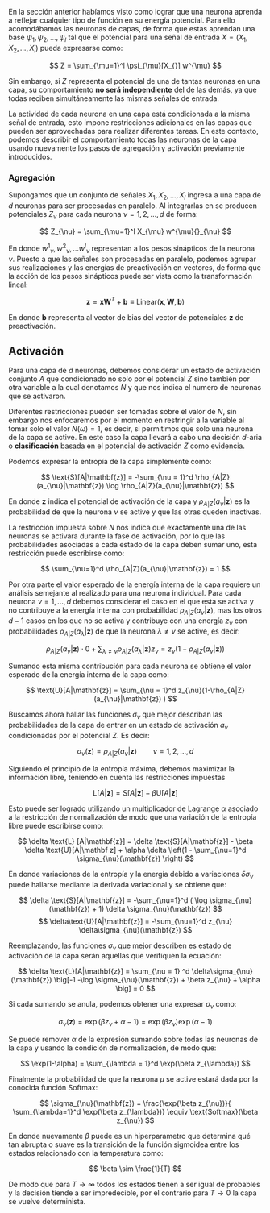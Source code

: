 En la sección anterior habíamos visto como lograr que una neurona aprenda a reflejar cualquier tipo de función en su energía potencial. Para ello acomodábamos las neuronas de capas, de forma que estas aprendan  una base $\psi_{1}, \psi_{2}, ..., \psi_{l}$ tal que el potencial para una señal de entrada $X = (X_1, X_2, ..., X_l)$ pueda expresarse como:

$$
Z = \sum_{\mu=1}^l \psi_{\mu}[X_{}] w^{\mu}
$$

Sin embargo, si $Z$ representa el potencial de una de tantas neuronas en una capa, su comportamiento **no será independiente** del de las demás, ya que todas reciben simultáneamente las mismas señales de entrada. 

La actividad de cada neurona en una capa está condicionada a la misma señal de entrada, esto impone restricciones adicionales en las capas que pueden ser aprovechadas para realizar diferentes tareas. En este contexto, podemos describir el comportamiento todas las neuronas de la capa usando nuevamente los pasos de agregación y activación  previamente introducidos.

### Agregación

Supongamos que un conjunto de señales $X_1, X_2, ..., X_l$ ingresa a una capa de $d$ neuronas para ser procesadas en paralelo.  Al integrarlas en se producen potenciales $Z_{\nu}$ para cada neurona $\nu=1,2,...,d$ de forma:

$$
Z_{\nu} = \sum_{\mu=1}^l X_{\mu} w^{\mu}{}_{\nu}
$$

En donde $w^{1}{}_{\nu}, w^{2}{}_{\nu}, ...w^{l}{}_{\nu}$ representan a los pesos sinápticos de la neurona $\nu$.  Puesto a que las señales son procesadas en paralelo, podemos agrupar sus realizaciones y las energías de preactivación en vectores, de forma que la acción de los pesos sinápticos puede ser vista como la transformación lineal:

$$
\mathbf{z} = \mathbf{x}  \mathbf{W}^T + \mathbf{b} \equiv \text{Linear}(\mathbf{x}, \mathbf{W}, \mathbf{b})
$$

En donde $\mathbf{b}$ representa al vector de bias del vector de potenciales $\mathbf{z}$ de preactivación. 

## Activación

Para una capa de $d$ neuronas, debemos considerar un estado de activación conjunto $A$ que condicionado no solo por el potencial $Z$ sino también por otra variable a la cual denotamos $N$ y que nos indica el numero de neuronas que se activaron.

Diferentes restricciones pueden ser tomadas sobre el valor de $N$, sin embargo nos enfocaremos por el momento en restringir a la variable  al tomar solo el valor $N(\omega) = 1$, es decir, si permitimos que solo una neurona de la capa se active. En este caso la capa llevará a cabo una decisión $d$-aria o **clasificación** basada en el potencial de activación $Z$ como evidencia.   

Podemos expresar la entropía de la capa simplemente como:

$$
\text{S}[A|\mathbf{z}] = -\sum_{\nu = 1}^d \rho_{A|Z}(a_{\nu}|\mathbf{z}) \log \rho_{A|Z}(a_{\nu}|\mathbf{z})
$$

En donde $\mathbf{z}$ indica el potencial de activación de la capa y $\rho_{A|Z}(a_{\nu}|\mathbf{z})$ es la probabilidad de que la neurona $\nu$ se active y que las otras queden inactivas. 

La restricción impuesta sobre $N$ nos indica que exactamente una de las neuronas se activara durante la fase de activación, por lo que las probabilidades asociadas a cada estado de la capa deben sumar uno, esta restricción puede escribirse como:

$$
\sum_{\nu=1}^d \rho_{A|Z}(a_{\nu}|\mathbf{z}) = 1
$$

Por otra parte el valor esperado de la energía interna de la capa requiere un análisis semejante al realizado para una neurona individual. Para cada neurona $\nu = 1,...,d$ debemos considerar el caso en el que esta se activa y no contribuye a la energía interna con probabilidad $\rho_{A|Z}(a_{\nu}|\mathbf{z})$, mas los otros $d-1$ casos en los que no se activa y contribuye con una energía $z_{\nu}$ con probabilidades $\rho_{A|Z}(a_{\lambda}|\mathbf{z})$ de que la neurona $\lambda \neq \nu$ se active, es decir:

$$
\rho_{A|Z}(a_{\nu}|\mathbf{z}) \cdot 0 + \sum_{\lambda \neq \nu} \rho_{A|Z}(a_{\lambda}|\mathbf{z}) z_{\nu} = z_{\nu}(1-\rho_{A|Z}(a_{\nu}|\mathbf{z}) )
$$

Sumando esta misma contribución para cada neurona se obtiene el valor esperado de la energía interna de la capa como:

$$
\text{U}[A|\mathbf{z}] = \sum_{\nu = 1}^d z_{\nu}(1-\rho_{A|Z}(a_{\nu}|\mathbf{z}) )
$$

Buscamos ahora hallar las funciones $\sigma_{\nu}$ que mejor describan las probabilidades de la capa de entrar en un estado de activación $a_{\nu}$ condicionadas por el potencial $Z$. Es decir: 

$$
\sigma_{\nu}(\mathbf{z}) = \rho_{A|Z}(a_{\nu}|\mathbf{z}) \qquad \nu=1,2,...,d
$$
 
Siguiendo el principio de la entropía máxima, debemos maximizar la información libre, teniendo en cuenta las restricciones impuestas

$$
\text{L}[A|\mathbf{z}] = \text{S}[A|\mathbf{z}] - \beta
\text{U}[A|\mathbf{z}]
$$

Esto puede ser logrado utilizando un multiplicador de Lagrange $\alpha$ asociado a la restricción de normalización de modo que una variación de la entropía libre puede escribirse como:

$$
\delta \text{L} [A|\mathbf{z}] = \delta \text{S}[A|\mathbf{z}] - \beta \delta \text{U}[A|\mathbf z] + \alpha \delta \left(1 - \sum_{\nu=1}^d \sigma_{\nu}(\mathbf{z}) \right) 
$$

En donde variaciones de la entropía y la energía debido a variaciones $\delta\sigma_{\nu}$ puede hallarse mediante la derivada variacional y se obtiene que:

$$
\delta \text{S}[A|\mathbf{z}] = -\sum_{\nu=1}^d ( \log \sigma_{\nu}(\mathbf{z}) + 1) \delta \sigma_{\nu}(\mathbf{z})
$$
$$
\delta\text{U}[A|\mathbf{z}] = -\sum_{\nu=1}^d z_{\nu} \delta\sigma_{\nu}(\mathbf{z}) 
$$

Reemplazando, las funciones $\sigma_{\nu}$ que mejor describen es estado de activación de la capa serán aquellas que verifiquen la ecuación:

$$
\delta \text{L}[A|\mathbf{z}] = \sum_{\nu = 1} ^d \delta\sigma_{\nu}(\mathbf{z}) \big[-1 -\log \sigma_{\nu}(\mathbf{z}) + \beta z_{\nu} + \alpha \big] = 0 
$$

Si cada sumando se anula, podemos obtener una expresar $\sigma_{\nu}$ como:

$$ 
\sigma_{\nu}(\mathbf{z}) = \exp (\beta z_{\nu} + \alpha - 1) = \exp (\beta z_{\nu}) \exp(\alpha - 1)
$$

Se puede remover $\alpha$ de la expresión sumando sobre todas las neuronas de la capa y usando la condición de normalización, de modo que:

$$ 
\exp(1-\alpha) = \sum_{\lambda = 1}^d \exp(\beta z_{\lambda}) 
$$

Finalmente la probabilidad de que la neurona $\mu$ se active estará dada por la conocida función $\text{Softmax}$:

$$
\sigma_{\nu}(\mathbf{z}) = \frac{\exp(\beta z_{\nu})}{ \sum_{\lambda=1}^d \exp(\beta z_{\lambda})} \equiv \text{Softmax}(\beta z_{\nu})
$$

En donde nuevamente $\beta$ puede es un hiperparametro que determina qué tan abrupta o suave es la transición de la función sigmoidea entre los estados relacionado con la temperatura como:

$$
\beta \sim \frac{1}{T}
$$

De modo que para $T \rightarrow \infty$ todos los estados tienen a ser igual de probables y la decisión tiende a ser impredecible, por el contrario para $T \rightarrow 0$ la capa se vuelve determinista. 
